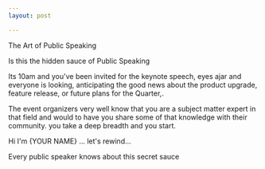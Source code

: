 ```yaml
---
layout: post

---
```







The Art of Public Speaking


Is this the hidden sauce of Public Speaking


Its 10am and you've been invited for the keynote speech, eyes ajar and everyone is looking, anticipating the good news about the product upgrade, feature release, or future plans for the Quarter,. 

The event organizers very well know that you are a subject matter expert in that field and would to have you share some of that knowledge with their community. you take a deep breadth and you start. 

Hi I'm {YOUR NAME} ... let's rewind...

Every public speaker knows about this secret sauce

